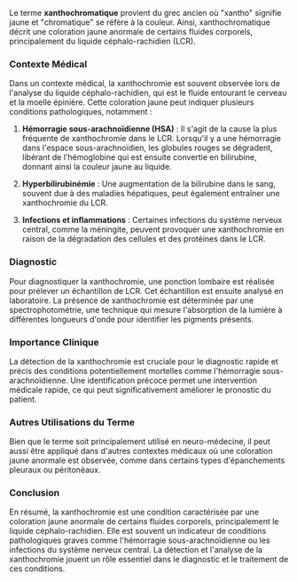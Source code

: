 Le terme **xanthochromatique** provient du grec ancien où "xantho" signifie jaune et "chromatique" se réfère à la couleur. Ainsi, xanthochromatique décrit une coloration jaune anormale de certains fluides corporels, principalement du liquide céphalo-rachidien (LCR).

### Contexte Médical

Dans un contexte médical, la xanthochromie est souvent observée lors de l'analyse du liquide céphalo-rachidien, qui est le fluide entourant le cerveau et la moelle épinière. Cette coloration jaune peut indiquer plusieurs conditions pathologiques, notamment :

1. **Hémorragie sous-arachnoïdienne (HSA)** : Il s'agit de la cause la plus fréquente de xanthochromie dans le LCR. Lorsqu'il y a une hémorragie dans l'espace sous-arachnoïdien, les globules rouges se dégradent, libérant de l'hémoglobine qui est ensuite convertie en bilirubine, donnant ainsi la couleur jaune au liquide.
   
2. **Hyperbilirubinémie** : Une augmentation de la bilirubine dans le sang, souvent due à des maladies hépatiques, peut également entraîner une xanthochromie du LCR.

3. **Infections et inflammations** : Certaines infections du système nerveux central, comme la méningite, peuvent provoquer une xanthochromie en raison de la dégradation des cellules et des protéines dans le LCR.

### Diagnostic

Pour diagnostiquer la xanthochromie, une ponction lombaire est réalisée pour prélever un échantillon de LCR. Cet échantillon est ensuite analysé en laboratoire. La présence de xanthochromie est déterminée par une spectrophotométrie, une technique qui mesure l'absorption de la lumière à différentes longueurs d'onde pour identifier les pigments présents.

### Importance Clinique

La détection de la xanthochromie est cruciale pour le diagnostic rapide et précis des conditions potentiellement mortelles comme l'hémorragie sous-arachnoïdienne. Une identification précoce permet une intervention médicale rapide, ce qui peut significativement améliorer le pronostic du patient.

### Autres Utilisations du Terme

Bien que le terme soit principalement utilisé en neuro-médecine, il peut aussi être appliqué dans d'autres contextes médicaux où une coloration jaune anormale est observée, comme dans certains types d'épanchements pleuraux ou péritonéaux.

### Conclusion

En résumé, la xanthochromie est une condition caractérisée par une coloration jaune anormale de certains fluides corporels, principalement le liquide céphalo-rachidien. Elle est souvent un indicateur de conditions pathologiques graves comme l'hémorragie sous-arachnoïdienne ou les infections du système nerveux central. La détection et l'analyse de la xanthochromie jouent un rôle essentiel dans le diagnostic et le traitement de ces conditions.